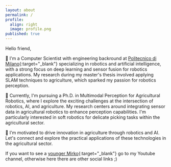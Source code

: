 ```yaml
---
layout: about
permalink: /
profile:
  align: right
  image: profile.png
published: true
---
```


Hello friend,

🤖 I'm a Computer Scientist with engineering backround at [Politecnico di Milano](https://www.polimi.it){:target="_blank"} specializing in robotics and artificial intelligence, with a strong focus on deep learning and sensor fusion for robotics applications. My research during my master's thesis involved applying SLAM techniques to agriculture, which sparked my passion for robotics perception.

🧠 Currently, I'm pursuing a Ph.D. in Multimodal Perception for Agricultural Robotics, where I explore the exciting challenges at the intersection of robotics, AI, and agriculture. My research centers around integrating sensor data in agricultural robotics to enhance perception capabilities. I'm particularly interested in soft robotics for delicate picking tasks within the agricultural sector.

🌱 I'm motivated to drive innovation in agriculture through robotics and AI. Let's connect and explore the practical applications of these technologies in the agricultural sector.

If you want to see a [younger Mirko](https://youtu.be/Ae9d-DObKBA){:target="_blank"} go to my Youtube channel, otherwise here there are other social links ;)